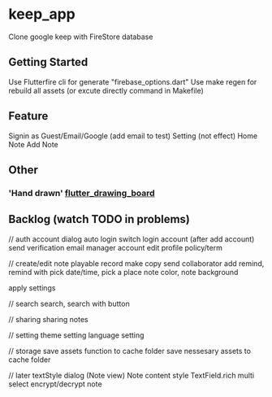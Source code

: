 # keep_app

Clone google keep with FireStore database

## Getting Started

Use Flutterfire cli for generate "firebase_options.dart"
Use make regen for rebuild all assets (or excute directly command in Makefile)

## Feature
Signin as Guest/Email/Google (add email to test)
Setting (not effect)
Home Note
Add Note

## Other
### 'Hand drawn' [flutter_drawing_board](https://github.com/JideGuru/flutter_drawing_board)

## Backlog (watch TODO in problems)
// auth
account dialog
auto login
switch login account (after add account)
send verification email
manager account
edit profile
policy/term

// create/edit note
playable record
make copy
send
collaborator
add remind, remind with pick date/time, pick a place
note color, note background

apply settings

// search
search, search with button

// sharing
sharing notes

// setting
theme setting
language setting

// storage
save assets function to cache folder
save nessesary assets to cache folder

// later
textStyle dialog (Note view)
Note content style TextField.rich
multi select
encrypt/decrypt note
